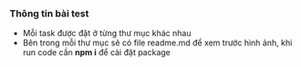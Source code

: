 ### Thông tin bài test
- Mỗi task được đặt ở từng thư mục khác nhau
- Bên trong mỗi thư mục sẽ có file readme.md để xem trước hình ảnh, khi run code cần **npm i** để cài đặt package
